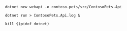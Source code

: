 ```dotnet new webapi -o contoso-pets/src/ContosoPets.Api```

```dotnet run > ContosoPets.Api.log &```

```kill $(pidof dotnet)```
